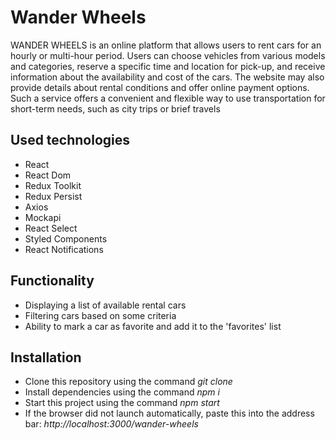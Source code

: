 # Wander Wheels

WANDER WHEELS is an online platform that allows users to rent cars for an hourly
or multi-hour period. Users can choose vehicles from various models and
categories, reserve a specific time and location for pick-up, and receive
information about the availability and cost of the cars. The website may also
provide details about rental conditions and offer online payment options. Such a
service offers a convenient and flexible way to use transportation for
short-term needs, such as city trips or brief travels

## Used technologies

- React
- React Dom
- Redux Toolkit
- Redux Persist
- Axios
- Mockapi
- React Select
- Styled Components
- React Notifications

## Functionality

- Displaying a list of available rental cars
- Filtering cars based on some criteria
- Ability to mark a car as favorite and add it to the 'favorites' list

## Installation

- Clone this repository using the command _git clone_
- Install dependencies using the command _npm i_
- Start this project using the command _npm start_
- If the browser did not launch automatically, paste this into the address bar:
  _http://localhost:3000/wander-wheels_
